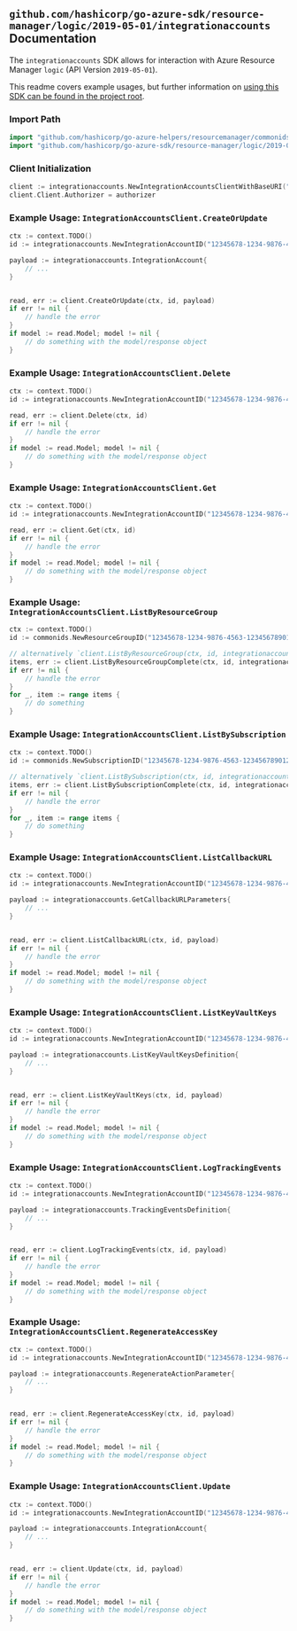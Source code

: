 
## `github.com/hashicorp/go-azure-sdk/resource-manager/logic/2019-05-01/integrationaccounts` Documentation

The `integrationaccounts` SDK allows for interaction with Azure Resource Manager `logic` (API Version `2019-05-01`).

This readme covers example usages, but further information on [using this SDK can be found in the project root](https://github.com/hashicorp/go-azure-sdk/tree/main/docs).

### Import Path

```go
import "github.com/hashicorp/go-azure-helpers/resourcemanager/commonids"
import "github.com/hashicorp/go-azure-sdk/resource-manager/logic/2019-05-01/integrationaccounts"
```


### Client Initialization

```go
client := integrationaccounts.NewIntegrationAccountsClientWithBaseURI("https://management.azure.com")
client.Client.Authorizer = authorizer
```


### Example Usage: `IntegrationAccountsClient.CreateOrUpdate`

```go
ctx := context.TODO()
id := integrationaccounts.NewIntegrationAccountID("12345678-1234-9876-4563-123456789012", "example-resource-group", "integrationAccountName")

payload := integrationaccounts.IntegrationAccount{
	// ...
}


read, err := client.CreateOrUpdate(ctx, id, payload)
if err != nil {
	// handle the error
}
if model := read.Model; model != nil {
	// do something with the model/response object
}
```


### Example Usage: `IntegrationAccountsClient.Delete`

```go
ctx := context.TODO()
id := integrationaccounts.NewIntegrationAccountID("12345678-1234-9876-4563-123456789012", "example-resource-group", "integrationAccountName")

read, err := client.Delete(ctx, id)
if err != nil {
	// handle the error
}
if model := read.Model; model != nil {
	// do something with the model/response object
}
```


### Example Usage: `IntegrationAccountsClient.Get`

```go
ctx := context.TODO()
id := integrationaccounts.NewIntegrationAccountID("12345678-1234-9876-4563-123456789012", "example-resource-group", "integrationAccountName")

read, err := client.Get(ctx, id)
if err != nil {
	// handle the error
}
if model := read.Model; model != nil {
	// do something with the model/response object
}
```


### Example Usage: `IntegrationAccountsClient.ListByResourceGroup`

```go
ctx := context.TODO()
id := commonids.NewResourceGroupID("12345678-1234-9876-4563-123456789012", "example-resource-group")

// alternatively `client.ListByResourceGroup(ctx, id, integrationaccounts.DefaultListByResourceGroupOperationOptions())` can be used to do batched pagination
items, err := client.ListByResourceGroupComplete(ctx, id, integrationaccounts.DefaultListByResourceGroupOperationOptions())
if err != nil {
	// handle the error
}
for _, item := range items {
	// do something
}
```


### Example Usage: `IntegrationAccountsClient.ListBySubscription`

```go
ctx := context.TODO()
id := commonids.NewSubscriptionID("12345678-1234-9876-4563-123456789012")

// alternatively `client.ListBySubscription(ctx, id, integrationaccounts.DefaultListBySubscriptionOperationOptions())` can be used to do batched pagination
items, err := client.ListBySubscriptionComplete(ctx, id, integrationaccounts.DefaultListBySubscriptionOperationOptions())
if err != nil {
	// handle the error
}
for _, item := range items {
	// do something
}
```


### Example Usage: `IntegrationAccountsClient.ListCallbackURL`

```go
ctx := context.TODO()
id := integrationaccounts.NewIntegrationAccountID("12345678-1234-9876-4563-123456789012", "example-resource-group", "integrationAccountName")

payload := integrationaccounts.GetCallbackURLParameters{
	// ...
}


read, err := client.ListCallbackURL(ctx, id, payload)
if err != nil {
	// handle the error
}
if model := read.Model; model != nil {
	// do something with the model/response object
}
```


### Example Usage: `IntegrationAccountsClient.ListKeyVaultKeys`

```go
ctx := context.TODO()
id := integrationaccounts.NewIntegrationAccountID("12345678-1234-9876-4563-123456789012", "example-resource-group", "integrationAccountName")

payload := integrationaccounts.ListKeyVaultKeysDefinition{
	// ...
}


read, err := client.ListKeyVaultKeys(ctx, id, payload)
if err != nil {
	// handle the error
}
if model := read.Model; model != nil {
	// do something with the model/response object
}
```


### Example Usage: `IntegrationAccountsClient.LogTrackingEvents`

```go
ctx := context.TODO()
id := integrationaccounts.NewIntegrationAccountID("12345678-1234-9876-4563-123456789012", "example-resource-group", "integrationAccountName")

payload := integrationaccounts.TrackingEventsDefinition{
	// ...
}


read, err := client.LogTrackingEvents(ctx, id, payload)
if err != nil {
	// handle the error
}
if model := read.Model; model != nil {
	// do something with the model/response object
}
```


### Example Usage: `IntegrationAccountsClient.RegenerateAccessKey`

```go
ctx := context.TODO()
id := integrationaccounts.NewIntegrationAccountID("12345678-1234-9876-4563-123456789012", "example-resource-group", "integrationAccountName")

payload := integrationaccounts.RegenerateActionParameter{
	// ...
}


read, err := client.RegenerateAccessKey(ctx, id, payload)
if err != nil {
	// handle the error
}
if model := read.Model; model != nil {
	// do something with the model/response object
}
```


### Example Usage: `IntegrationAccountsClient.Update`

```go
ctx := context.TODO()
id := integrationaccounts.NewIntegrationAccountID("12345678-1234-9876-4563-123456789012", "example-resource-group", "integrationAccountName")

payload := integrationaccounts.IntegrationAccount{
	// ...
}


read, err := client.Update(ctx, id, payload)
if err != nil {
	// handle the error
}
if model := read.Model; model != nil {
	// do something with the model/response object
}
```
